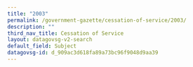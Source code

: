 ```yaml
---
title: "2003"
permalink: /government-gazette/cessation-of-service/2003/
description: ""
third_nav_title: Cessation of Service
layout: datagovsg-v2-search
default_field: Subject
datagovsg-id: d_909ac3d618fa89a73bc96f9048d9aa39
---
```

